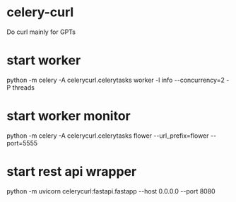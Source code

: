 # celery-curl
Do curl mainly for GPTs

# start worker
python -m celery -A celerycurl.celerytasks worker -l info --concurrency=2 -P threads

# start worker monitor
python -m celery -A celerycurl.celerytasks flower --url_prefix=flower --port=5555

# start rest api wrapper
python -m uvicorn celerycurl:fastapi.fastapp --host 0.0.0.0 --port 8080